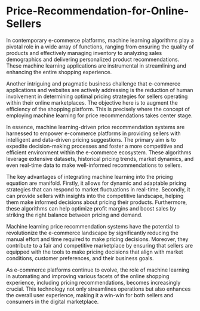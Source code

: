 # Price-Recommendation-for-Online-Sellers
In contemporary e-commerce platforms, machine learning algorithms play a pivotal role in a wide array of functions, ranging from ensuring the quality of products and effectively managing inventory to analyzing sales demographics and delivering personalized product recommendations. These machine learning applications are instrumental in streamlining and enhancing the entire shopping experience. 

Another intriguing and pragmatic business challenge that e-commerce applications and websites are actively addressing is the reduction of human involvement in determining optimal pricing strategies for sellers operating within their online marketplaces. The objective here is to augment the efficiency of the shopping platform. This is precisely where the concept of employing machine learning for price recommendations takes center stage.

In essence, machine learning-driven price recommendation systems are harnessed to empower e-commerce platforms in providing sellers with intelligent and data-driven pricing suggestions. The primary aim is to expedite decision-making processes and foster a more competitive and efficient environment within the e-commerce ecosystem. These algorithms leverage extensive datasets, historical pricing trends, market dynamics, and even real-time data to make well-informed recommendations to sellers.

The key advantages of integrating machine learning into the pricing equation are manifold. Firstly, it allows for dynamic and adaptable pricing strategies that can respond to market fluctuations in real-time. Secondly, it can provide sellers with insights into the competitive landscape, helping them make informed decisions about pricing their products. Furthermore, these algorithms can help optimize profit margins and boost sales by striking the right balance between pricing and demand.

Machine learning price recommendation systems have the potential to revolutionize the e-commerce landscape by significantly reducing the manual effort and time required to make pricing decisions. Moreover, they contribute to a fair and competitive marketplace by ensuring that sellers are equipped with the tools to make pricing decisions that align with market conditions, customer preferences, and their business goals.

As e-commerce platforms continue to evolve, the role of machine learning in automating and improving various facets of the online shopping experience, including pricing recommendations, becomes increasingly crucial. This technology not only streamlines operations but also enhances the overall user experience, making it a win-win for both sellers and consumers in the digital marketplace.
